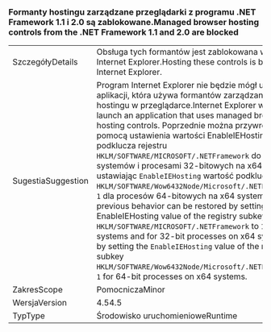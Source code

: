 ### <a name="managed-browser-hosting-controls-from-the-net-framework-11-and-20-are-blocked"></a><span data-ttu-id="84358-101">Formanty hostingu zarządzane przeglądarki z programu .NET Framework 1.1 i 2.0 są zablokowane.</span><span class="sxs-lookup"><span data-stu-id="84358-101">Managed browser hosting controls from the .NET Framework 1.1 and 2.0 are blocked</span></span>

|   |   |
|---|---|
|<span data-ttu-id="84358-102">Szczegóły</span><span class="sxs-lookup"><span data-stu-id="84358-102">Details</span></span>|<span data-ttu-id="84358-103">Obsługa tych formantów jest zablokowana w programie Internet Explorer.</span><span class="sxs-lookup"><span data-stu-id="84358-103">Hosting these controls is blocked in Internet Explorer.</span></span>|
|<span data-ttu-id="84358-104">Sugestia</span><span class="sxs-lookup"><span data-stu-id="84358-104">Suggestion</span></span>|<span data-ttu-id="84358-105">Program Internet Explorer nie będzie mógł uruchomić aplikacji, która używa formantów zarządzanego hostingu w przeglądarce.</span><span class="sxs-lookup"><span data-stu-id="84358-105">Internet Explorer will fail to launch an application that uses managed browser hosting controls.</span></span> <span data-ttu-id="84358-106">Poprzednie można przywrócić za pomocą ustawienia wartości EnableIEHosting podklucza rejestru <code>HKLM/SOFTWARE/MICROSOFT/.NETFramework</code> do <code>1</code> dla x86 systemów i procesami 32-bitowych na x64 systemów i ustawiając <code>EnableIEHosting</code> wartość podklucza rejestru <code>HKLM/SOFTWARE/Wow6432Node/Microsoft/.NETFramework</code>do <code>1</code> dla procesów 64-bitowych na x64 systemów.</span><span class="sxs-lookup"><span data-stu-id="84358-106">The previous behavior can be restored by setting the EnableIEHosting value of the registry subkey <code>HKLM/SOFTWARE/MICROSOFT/.NETFramework</code> to <code>1</code> for x86 systems and for 32-bit processes on x64 systems, and by setting the <code>EnableIEHosting</code> value of the registry subkey <code>HKLM/SOFTWARE/Wow6432Node/Microsoft/.NETFramework</code> to <code>1</code> for 64-bit processes on x64 systems.</span></span>|
|<span data-ttu-id="84358-107">Zakres</span><span class="sxs-lookup"><span data-stu-id="84358-107">Scope</span></span>|<span data-ttu-id="84358-108">Pomocnicza</span><span class="sxs-lookup"><span data-stu-id="84358-108">Minor</span></span>|
|<span data-ttu-id="84358-109">Wersja</span><span class="sxs-lookup"><span data-stu-id="84358-109">Version</span></span>|<span data-ttu-id="84358-110">4.5</span><span class="sxs-lookup"><span data-stu-id="84358-110">4.5</span></span>|
|<span data-ttu-id="84358-111">Typ</span><span class="sxs-lookup"><span data-stu-id="84358-111">Type</span></span>|<span data-ttu-id="84358-112">Środowisko uruchomieniowe</span><span class="sxs-lookup"><span data-stu-id="84358-112">Runtime</span></span>|

